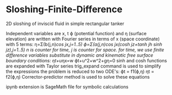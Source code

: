 # Sloshing-Finite-Difference

2D sloshing of inviscid fluid in simple rectangular tanker

Independent variables are x, t
ϕ (potential function) and η (surface elevation) are written with Fourier series in terms of x (space coordinate) with 5 terms:
η=Σ(b(j,n)*cos jx,j=1..5)
ϕ=Σ(a(j,n)*cos jx*(cosh jz+tanh jh sinh jz),j=1..5)
n is counter for time, j is counter for space. 
for time, we use finite difference variables
substitute in dynamic and kinematic free surface boundary conditions:
ηt+u*ηx=w
ϕt+u^2+w^2+gη=0
sinh and cosh functions are expanded with Taylor series
trig_expand command is used to simplify the expressions
the problem is reduced to two ODE's: 
ϕt = f1(ϕ,η) 
ηt = f2(ϕ,η)
Corrector-predictor method is used to solve these equations

ipynb extension is SageMath file for symbolic calculations
